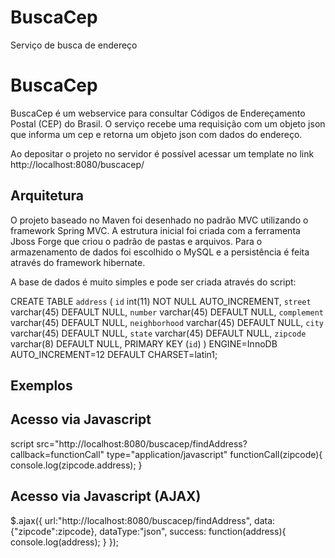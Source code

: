 # BuscaCep
Serviço de busca de endereço

# BuscaCep
BuscaCep é um webservice para consultar Códigos de Endereçamento Postal (CEP) do Brasil. O serviço recebe uma requisição com um objeto json que informa um cep e retorna um objeto json com dados do endereço.

Ao depositar o projeto no servidor é possível acessar um template no link http://localhost:8080/buscacep/

## Arquitetura

O projeto baseado no Maven foi desenhado no padrão MVC utilizando o framework Spring MVC. A estrutura inicial foi criada com a ferramenta Jboss Forge que criou o padrão de pastas e arquivos. Para o armazenamento de dados foi escolhido o MySQL e a persistência é feita através do framework hibernate.

A base de dados é muito simples e pode ser criada através do script:

CREATE TABLE `address` (
  `id` int(11) NOT NULL AUTO_INCREMENT,
  `street` varchar(45) DEFAULT NULL,
  `number` varchar(45) DEFAULT NULL,
  `complement` varchar(45) DEFAULT NULL,
  `neighborhood` varchar(45) DEFAULT NULL,
  `city` varchar(45) DEFAULT NULL,
  `state` varchar(45) DEFAULT NULL,
  `zipcode` varchar(8) DEFAULT NULL,
  PRIMARY KEY (`id`)
) ENGINE=InnoDB AUTO_INCREMENT=12 DEFAULT CHARSET=latin1;



## Exemplos

## Acesso via Javascript

script src="http://localhost:8080/buscacep/findAddress?callback=functionCall" type="application/javascript"
functionCall(zipcode){
    console.log(zipcode.address);
}

## Acesso via Javascript (AJAX)

$.ajax({
    url:"http://localhost:8080/buscacep/findAddress",
    data:{"zipcode":zipcode},
    dataType:"json",
    success: function(address){
        console.log(address);
    }
});

